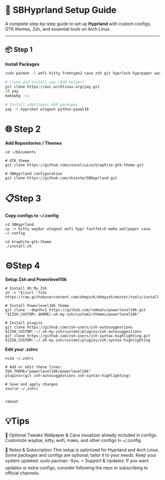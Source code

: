 # 🌌 SBHyprland Setup Guide

A complete step-by-step guide to set up **Hyprland** with custom configs, GTK themes, Zsh, and essential tools on Arch Linux.

---

## 📦 Step 1

**Install Packages**

```bash
sudo pacman -S wofi kitty freetype2 cava zsh git hyprlock hyprpaper waybar ttf-font-awesome otf-font-awesome ttf-jetbrains-mono obsidian pavucontrol feh ranger thunar meson nwg-look papirus-icon-theme fastfetch file powerline-fonts inetutils ttf-dejavu bluez bluez-utils blueman telegram-desktop vlc

# Clone and install yay (AUR helper)
git clone https://aur.archlinux.org/yay.git
cd yay
makepkg -si

# Install additional AUR packages
yay -S hyprshot wlogout python-pywal16
```

# 🌐 Step 2

**Add Repositories / Themes**

```
cd ~/Documents

# GTK theme
git clone https://github.com/vinceliuice/Graphite-gtk-theme.git

# SBHyprland configuration
git clone https://github.com/shionte/SBHyprland.git

```

# 📋Step 3

**Copy configs to ~/.config**

```
cd SBHyprland
cp -r kitty waybar wlogout wofi hypr fastfetch mako wallpaper cava ~/.config

cd Graphite-gtk-theme
./install.sh
```



# ⚙️Step 4

**Setup Zsh and Powerlevel10k**

```
# Install Oh My Zsh
sh -c "$(curl -fsSL https://raw.githubusercontent.com/ohmyzsh/ohmyzsh/master/tools/install.sh)"

# Install Powerlevel10k theme
git clone --depth=1 https://github.com/romkatv/powerlevel10k.git "${ZSH_CUSTOM:-$HOME/.oh-my-zsh/custom}/themes/powerlevel10k"

# Install plugins
git clone https://github.com/zsh-users/zsh-autosuggestions ${ZSH_CUSTOM:-~/.oh-my-zsh/custom}/plugins/zsh-autosuggestions
git clone https://github.com/zsh-users/zsh-syntax-highlighting.git ${ZSH_CUSTOM:-~/.oh-my-zsh/custom}/plugins/zsh-syntax-highlighting
```

**Edit your .zshrc**
```
nvim ~/.zshrc

# Add or edit these lines:
ZSH_THEME="powerlevel10k/powerlevel10k"
plugins=(git zsh-autosuggestions zsh-syntax-highlighting)

# Save and apply changes
source ~/.zshrc


reboot
```

# 💡Tips
🎨 Optional Tweaks
Wallpaper & Cava visualizer already included in configs.
Customize waybar, kitty, wofi, mako, and other configs in ~/.config.

📝 Notes & Subscription
This setup is optimized for Hyprland and Arch Linux.
Some packages and configs are optional; tailor it to your needs.
Keep your system updated: sudo pacman -Syu.
⭐ Support & Updates: If you want updates or extra configs, consider following the repo or subscribing to official channels.
